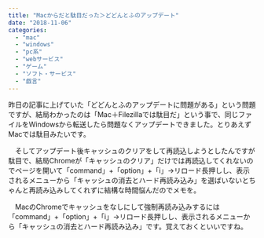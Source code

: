 ```yaml
---
title: "Macからだと駄目だった＞どどんとふのアップデート"
date: "2018-11-06"
categories: 
  - "mac"
  - "windows"
  - "pc系"
  - "webサービス"
  - "ゲーム"
  - "ソフト・サービス"
  - "戯言"
---
```


昨日の記事に上げていた「どどんとふのアップデートに問題がある」という問題ですが、結局わかったのは「Mac＋Filezillaでは駄目だ」という事で、同じファイルをWindowsから転送したら問題なくアップデートできました。とりあえずMacでは駄目みたいです。

　そしてアップデート後キャッシュのクリアをして再読込しようとしたんですが駄目で、結局Chromeが「キャッシュのクリア」だけでは再読込してくれないのでページを開いて「command」+「option」+「i」→リロード長押しし、表示されるメニューから「キャッシュの消去とハード再読み込み」を選ばいないとちゃんと再読み込みしてくれずに結構な時間悩んだのでメモを。

　MacのChromeでキャッシュをなしにして強制再読み込みするには「command」+「option」+「i」→リロード長押しし、表示されるメニューから「キャッシュの消去とハード再読み込み」です。覚えておくといいですね。
